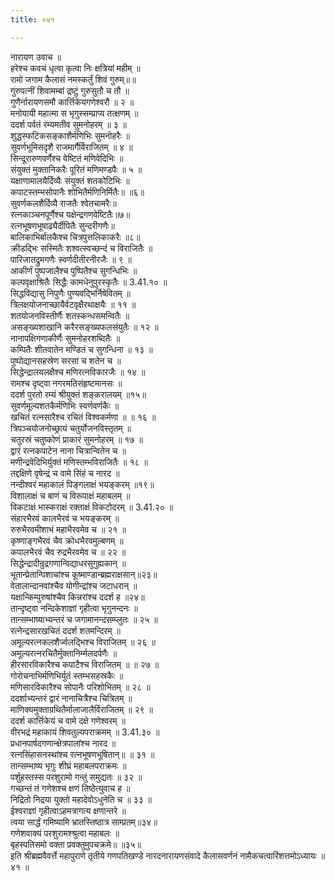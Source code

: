 ```yaml
---
title: ०४१

---
```

नारायण उवाच ॥  
हरेश्च कवचं धृत्वा कृत्वा निः क्षत्रियां महीम् ॥  
रामो जगाम कैलासं नमस्कर्तुं शिवं गुरुम्॥॥  
गुरुपत्नीं शिवामम्बां द्रष्टुं गुरुसुतौ च तौ ॥  
गुणैर्नारायणसमौ कार्त्तिकेयगणेश्वरौ ॥ २ ॥  
मनोयायी महात्मा स भृगुस्सम्प्राप्य तत्क्षणम् ॥  
ददर्श पर्वतं रम्यमतीव सुमनोहरम् ॥ ३ ॥  
शुद्धस्फटिकसङ्काशैर्मणिभिः सुमनोहरैः ॥  
सुवर्णभूमिसदृशै राजमार्गैर्विराजितम् ॥ ४ ॥  
सिन्दूरारुणवर्णैश्च वेष्टितं मणिवेदिभिः ॥  
संयुक्तं मुक्तानिकरैः पूरितं मणिमण्डपैः ॥ ५ ॥  
यक्षाणामालयैर्दिव्यैः संयुक्तं शतकोटिभिः ॥  
कपाटस्तम्भसोपानैः शोभितैर्मणिनिर्मितैः॥ ॥६॥  
सुवर्णकलशैर्दिव्यै राजतैः श्वेतचामरैः॥  
रत्नकाञ्चनपूर्णैश्च यक्षेन्द्रगणवेष्टितैः॥७॥  
रत्नभूषणभूषाढ्यैर्दीपितैः सुन्दरीगणैः॥  
बालिकाभिर्बालकैश्च चित्रपुत्तलिकाकरैः ॥८॥  
क्रीडद्भिः सस्मितैः शश्वत्स्वच्छन्दं च विराजितैः ॥  
पारिजातद्रुमगणैः स्वर्णदीतीरनीरजैः ॥ ९ ॥  
आकीर्णं पुष्पजालैश्च पुष्पितैश्च सुगन्धिभिः ॥  
कल्पवृक्षाश्रितैः सिद्धैः कामधेनुपुरस्कृतैः ॥ 3.41.१० ॥  
सिद्धविद्यासु निपुणैः पुण्यवद्भिर्निषेवितम् ॥  
त्रिलक्षयोजनाच्छायैर्वटवृक्षैरथाक्षयैः ॥ ११ ॥  
शतयोजनविस्तीर्णैः शतस्कन्धसमन्वितैः ॥  
असङ्ख्यशाखानि करैरसङ्ख्यफलसंयुतैः ॥ १२ ॥  
नानापक्षिगणाकीर्णैः सुमनोहरशब्दितैः ॥  
कम्पितैः शीतवातेन मण्डितं च सुगन्धिना ॥ १३ ॥  
पुष्पोद्यानसहस्रेण सरसां च शतेन च ॥  
सिद्धेन्द्रालयलक्षैश्च मणिरत्नविकारजैः ॥ १४ ॥  
रामश्च दृष्ट्वा नगरमतिसंहृष्टमानसः ॥  
ददर्श पुरतो रम्यं श्रीयुक्तं शङ्करालयम् ॥१५॥  
सुवर्णमूल्यशतकैर्मणिभिः स्वर्णवर्णकैः ॥  
खचितं रत्नसारैश्च रचितं विश्वकर्मणा ॥ ॥ १६ ॥  
त्रिपञ्चयोजनोच्छ्रायं चतुर्योजनविस्तृतम् ॥  
चतुरस्रं चतुष्कोणं प्राकारं सुमनोहरम् ॥ १७ ॥  
द्वारं रत्नकपाटेन नाना चित्रान्वितेन च ॥  
मणीन्द्रवेदिभिर्युक्तं मणिस्तम्भविराजितैः ॥ १८ ॥  
तद्दक्षिणे वृषेन्द्रं च वामे सिंहं च नारद ॥  
नन्दीश्वरं महाकालं पिङ्गलाक्षं भयङ्करम् ॥१९॥  
विशालाक्षं च बाणं च विरूपाक्षं महाबलम् ॥  
विकटाक्षं भास्कराक्षं रक्ताक्षं विकटोदरम् ॥ 3.41.२० ॥  
संहारभैरवं कालभैरवं च भयङ्करम् ॥  
रुरुभैरवमीशाभं महाभैरवमेव च ॥ २१ ॥  
कृष्णाङ्गभैरवं चैव क्रोधभैरवमुल्बणम् ॥  
कपालभैरवं चैव रुद्रभैरवमेव च ॥ २२ ॥  
सिद्धेन्द्रादीन्रुद्रगणान्विद्याधरसुगुह्यकान् ॥  
भूतान्प्रेतान्पिशाचांश्च कूष्माण्डान्ब्रह्मराक्षसान्॥२३॥  
वेतालान्दानवांश्चैव योगीन्द्रांश्च जटाधरान् ॥  
यक्षान्किम्पुरुषांश्चैव किन्नरांश्च ददर्श ह ॥२४॥  
तान्दृष्ट्वा नन्दिकेशाज्ञां गृहीत्वा भृगुनन्दनः ॥  
तान्सम्भाष्याभ्यन्तरं च जगामानन्दसम्प्लुतः ॥ २५ ॥  
रत्नेन्द्रसारखचितं ददर्श शतमन्दिरम् ॥  
अमूल्यरत्नकलशैर्ज्वलद्भिश्च विराजितम् ॥ २६ ॥  
अमूल्यरत्नरचितैर्मुक्तानिर्म्मलदर्पणैः ॥  
हीरसारविकारैश्च कपाटैश्च विराजितम् ॥ ॥ २७ ॥  
गोरोचनाभिर्मणिभिर्युतं स्तम्भसहस्रकैः ॥  
मणिसारविकारैश्च सोपानैः परिशोभितम् ॥ २८ ॥  
ददर्शाभ्यन्तरं द्वारं नानाचित्रैश्च चित्रितम् ॥  
माणिक्यमुक्ताग्रथितैर्मालाजालैर्विराजितम् ॥ २९ ॥  
ददर्श कार्त्तिकेयं च वामे दक्षे गणेश्वरम् ॥  
वीरभद्रं महाकायं शिवतुल्यपराक्रमम् ॥ 3.41.३० ॥  
प्रधानपार्षदगणान्क्षेत्रपालांश्च नारद ॥  
रत्नसिंहासनस्थांश्च रत्नभूषणभूषितान्॥ ॥ ३१ ॥  
तान्सम्भाष्य भृगुः शीघ्रं महाबलपराक्रमः ॥  
पर्शुहस्तस्स परशुरामो गन्तुं समुद्यतः ॥ ३२ ॥  
गच्छन्तं तं गणेशश्च क्षणं तिष्ठेत्युवाच ह ॥  
निद्रितो निद्रया युक्तो महादेवोऽधुनेति च ॥ ३३ ॥  
ईश्वराज्ञां गृहीत्वाऽहमत्रागत्य क्षणान्तरे ॥  
त्वया सार्द्धं गमिष्यामि भ्रातस्तिष्ठात्र साम्प्रतम्॥३४॥  
गणेशवाक्यं परशुरामश्श्रुत्वा महाबलः ॥  
बृहस्पतिसमो वक्ता प्रवक्तुमुपचक्रमे॥ ॥३५॥  
इति श्रीब्रह्मवैवर्त्ते महापुराणे तृतीये गणपतिखण्डे नारदनारायणसंवादे कैलासवर्णनं नामैकचत्वारिंशत्तमोऽध्यायः ॥ ४१ ॥